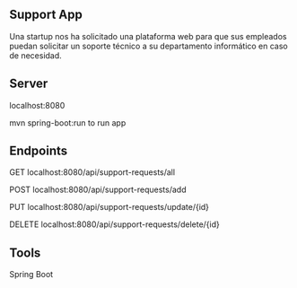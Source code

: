 ## Support App
Una startup nos ha solicitado una plataforma web para que sus empleados puedan solicitar un soporte técnico a su departamento informático en caso de necesidad.

## Server
localhost:8080

mvn spring-boot:run to run app

## Endpoints
<p>GET localhost:8080/api/support-requests/all</p>
<p>POST localhost:8080/api/support-requests/add</p>
<p>PUT localhost:8080/api/support-requests/update/{id}</p>
<p>DELETE localhost:8080/api/support-requests/delete/{id}</p>

## Tools
Spring Boot
